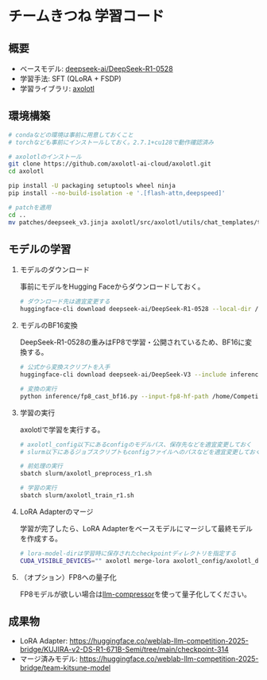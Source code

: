#  チームきつね 学習コード

## 概要

- ベースモデル: [deepseek-ai/DeepSeek-R1-0528](https://huggingface.co/deepseek-ai/DeepSeek-R1-0528)
- 学習手法: SFT (QLoRA + FSDP)
- 学習ライブラリ: [axolotl](https://github.com/axolotl-ai-cloud/axolotl)

## 環境構築

```bash
# condaなどの環境は事前に用意しておくこと
# torchなども事前にインストールしておく。2.7.1+cu128で動作確認済み

# axolotlのインストール
git clone https://github.com/axolotl-ai-cloud/axolotl.git
cd axolotl

pip install -U packaging setuptools wheel ninja
pip install --no-build-isolation -e '.[flash-attn,deepspeed]'

# patchを適用
cd ..
mv patches/deepseek_v3.jinja axolotl/src/axolotl/utils/chat_templates/templates/deepseek_v3.jinja
```

## モデルの学習

1. モデルのダウンロード

    事前にモデルをHugging Faceからダウンロードしておく。
    ```bash
    # ダウンロード先は適宜変更する
    huggingface-cli download deepseek-ai/DeepSeek-R1-0528 --local-dir /home/Competition2025/P01/shareP01/models/DeepSeek-R1-0528
    ```

2. モデルのBF16変換

    DeepSeek-R1-0528の重みはFP8で学習・公開されているため、BF16に変換する。
    ```bash
    # 公式から変換スクリプトを入手
    huggingface-cli download deepseek-ai/DeepSeek-V3 --include inference/* --local-dir ./

    # 変換の実行
    python inference/fp8_cast_bf16.py --input-fp8-hf-path /home/Competition2025/P01/shareP01/models/DeepSeek-R1-0528 --output-bf16-hf-path /home/Competition2025/P01/shareP01/models/DeepSeek-R1-0528-BF16
    ```

3. 学習の実行

    axolotlで学習を実行する。
    ```bash
    # axolotl_config以下にあるconfigのモデルパス、保存先などを適宜変更しておく
    # slurm以下にあるジョブスクリプトもconfigファイルへのパスなどを適宜変更しておく

    # 前処理の実行
    sbatch slurm/axolotl_preprocess_r1.sh

    # 学習の実行
    sbatch slurm/axolotl_train_r1.sh
    ```

4. LoRA Adapterのマージ

    学習が完了したら、LoRA Adapterをベースモデルにマージして最終モデルを作成する。
    ```bash
    # lora-model-dirは学習時に保存されたcheckpointディレクトリを指定する
    CUDA_VISIBLE_DEVICES="" axolotl merge-lora axolotl_config/axolotl_deepseek_r1_fsdp.yaml --lora-model-dir="/home/Competition2025/P01/shareP01/models/r1-run5_20250824/checkpoint-314"
    ```

5. （オプション）FP8への量子化

    FP8モデルが欲しい場合は[llm-compressor](https://github.com/vllm-project/llm-compressor)を使って量子化してください。

## 成果物

- LoRA Adapter: https://huggingface.co/weblab-llm-competition-2025-bridge/KUJIRA-v2-DS-R1-671B-Semi/tree/main/checkpoint-314
- マージ済みモデル: https://huggingface.co/weblab-llm-competition-2025-bridge/team-kitsune-model

